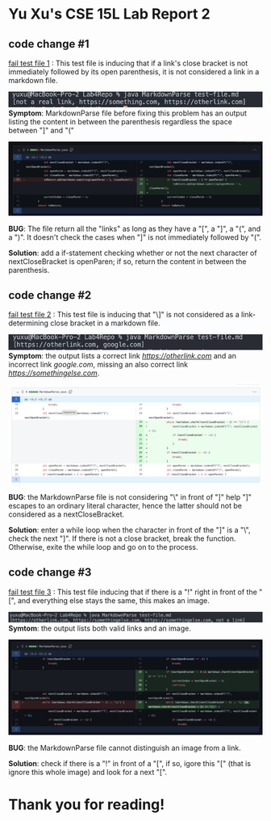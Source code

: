# Yu Xu's CSE 15L Lab Report 2

## code change #1

[fail test file 1](https://github.com/Yu-Xu25/markdown-parse/blob/ce6dcbf6156474a0f980316be42c1bcd66fd0d52/test-file.md)
: This test file is inducing that if a link's close bracket is not immediately followed by its open parenthesis, it is not considered a link in a markdown file.

![symptom output all valid and invalid links](OUTPUT_ALL_"LINKS".png)
**Symptom**: MarkdownParse file before fixing this problem has an output listing the content in between the parenthesis regardless the space between "]" and "("

![code change](FIX_ALL_"LINKS".png)

**BUG**: The file return all the "links" as long as they have a "[", a "]", a "(", and a ")". It doesn't check the cases when "]" is not immediately followed by "(".

**Solution**: add a if-statement checking whether or not the next character of nextCloseBracket is openParen; if so, return the content in between the parenthesis.

## code change #2

[fail test file 2](https://github.com/Yu-Xu25/markdown-parse/blob/fca6a66c323967f4b57ee20317e2460dba7b1541/test-file.md)
: This test file is inducing that "\\]" is not considered as a link-determining close bracket in a markdown file.

![symptom wrong output of links](OUTPUT_WRONG_LINKS.png)
**Symptom**: the output lists a correct link *https://otherlink.com* and an incorrect link *google.com*, missing an also correct link *https://somethingelse.com*.

![fix wrong output of links](FIX_WRONG_LINKS.png)

**BUG**: the MarkdownParse file is not considering "\\" in front of "]" help "]" escapes to an ordinary literal character, hence the latter should not be considered as a nextCloseBracket.

**Solution**: enter a while loop when the character in front of the "]" is a "\\", check the next "]". If there is not a close bracket, break the function. Otherwise, exite the while loop and go on to the process.  

## code change #3
[fail test file 3](https://github.com/Yu-Xu25/markdown-parse/blob/30eda7a98151e2b31d8188d583db27200989e734/test-file.md)
: This test file inducing that if there is a "!" right in front of the "[", and everything else stays the same, this makes an image. 

![symptom output an image](OUTPUT_IMAGE.png)
**Symtom**: the output lists both valid links and an image. 

![fix output image](FIX_IMAGE.png)

**BUG**: the MarkdownParse file cannot distinguish an image from a link.

**Solution**: check if there is a "!" in front of a "[", if so, igore this "[" (that is ignore this whole image) and look for a next "[".

# Thank you for reading!